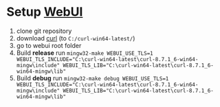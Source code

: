 # Setup [WebUI](https://github.com/webui-dev/webui)

1.  clone git repository
2.  download [curl](https://curl.se/windows/) (to `C:/curl-win64-latest/`)
3.  go to webui root folder
4.  Build **release** run `mingw32-make WEBUI_USE_TLS=1 WEBUI_TLS_INCLUDE="C:\curl-win64-latest\curl-8.7.1_6-win64-mingw\include" WEBUI_TLS_LIB="C:\curl-win64-latest\curl-8.7.1_6-win64-mingw\lib"`
5.  Build **debug** run `mingw32-make debug WEBUI_USE_TLS=1 WEBUI_TLS_INCLUDE="C:\curl-win64-latest\curl-8.7.1_6-win64-mingw\include" WEBUI_TLS_LIB="C:\curl-win64-latest\curl-8.7.1_6-win64-mingw\lib"`

